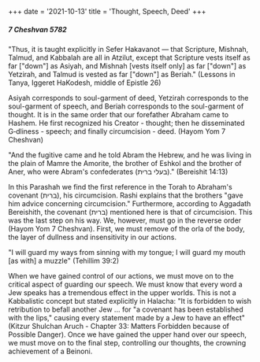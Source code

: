 +++
date = '2021-10-13'
title = 'Thought, Speech, Deed'
+++

##### 7 Cheshvan 5782

"Thus, it is taught explicitly in Sefer Hakavanot — that Scripture, Mishnah, Talmud, and Kabbalah are all in Atzilut, except that Scripture vests itself as far ["down"] as Asiyah, and Mishnah [vests itself only] as far ["down"] as Yetzirah, and Talmud is vested as far ["down"] as Beriah." (Lessons in Tanya, Iggeret HaKodesh, middle of Epistle 26)

Asiyah corresponds to soul-garment of deed, Yetzirah corresponds to the soul-garment of speech, and Beriah corresponds to the soul-garment of thought. It is in the same order that our forefather Abraham came to Hashem. He first recognized his Creator - thought; then he disseminated G‑dliness - speech; and finally circumcision - deed. (Hayom Yom 7 Cheshvan)

"And the fugitive came and he told Abram the Hebrew, and he was living in the plain of Mamre the Amorite, the brother of Eshkol and the brother of Aner, who were Abram's confederates (בעלי ברית)." (Bereishit 14:13)

In this Parashah we find the first reference in the Torah to Abraham's covenant (ברית), his circumcision. Rashi explains that the brothers "gave him advice concerning circumcision." Furthermore, according to Aggadath Bereishith, the covenant (ברית) mentioned here is that of circumcision. This was the last step on his way. We, however, must go in the reverse order (Hayom Yom 7 Cheshvan). First, we must remove of the orla of the body, the layer of dullness and insensitivity in our actions.

"I will guard my ways from sinning with my tongue; I will guard my mouth [as with] a muzzle" (Tehillim 39:2)

When we have gained control of our actions, we must move on to the critical aspect of guarding our speech. We must know that every word a Jew speaks has a tremendous effect in the upper worlds. This is not a Kabbalistic concept but stated explicitly in Halacha: "It is forbidden to wish retribution to befall another Jew ... for "a covenant has been established with the lips," causing every statement made by a Jew to have an effect" (Kitzur Shulchan Aruch - Chapter 33: Matters Forbidden because of Possible Danger). Once we have gained the upper hand over our speech, we must move on to the final step, controlling our thoughts, the crowning achievement of a Beinoni.
